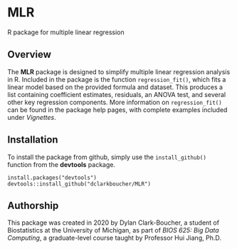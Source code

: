 # MLR
R package for multiple linear regression

## Overview
The **MLR** package is designed to simplify multiple linear regression analysis in R. Included in the package is the function `regression_fit()`, which fits a linear model based on the provided formula and dataset. This produces a list containing coefficient estimates, residuals, an ANOVA test, and several other key regression components. More information on `regression_fit()` can be found in the package help pages, with complete examples included under *Vignettes*.

## Installation
To install the package from github, simply use the `install_github()` function from the **devtools** package.

```
install.packages("devtools")
devtools::install_github("dclarkboucher/MLR")
```
## Authorship
This package was created in 2020 by Dylan Clark-Boucher, a student of Biostatistics at the University of Michigan, as part of *BIOS 625: Big Data Computing*, a graduate-level course taught by Professor Hui Jiang, Ph.D.
